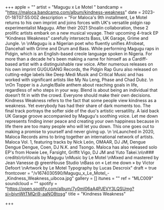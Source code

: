 +++
apple = ""
artist = "Magugu x Le Motel "
bandcamp = "https://maloca.bandcamp.com/album/kindness-weakness"
date = 2023-01-18T07:55:00Z
description = "For Maloca's 9th installment, Le Motel returns to his own imprint and joins forces with UK's versatile pidgin rap experimentalist Magugu. After their 2021 Shoalin collaboration, these 2 prolific artists embark on a new musical voyage. Their upcoming 4-track EP “Kindness Weakness” carefully intersects Bass, UK Garage, Grime and Jungle.   \n  \nMagugu is a Nigerian poet who fluently unifies Afrobeat, Dancehall with Grime and Drum and Bass. While performing Magugu raps in Pidgin, which is an English-based creole language spoken in Nigeria. For more than a decade he's been making a name for himself as a Cardiff-based artist with a distinguishable raw voice. After numerous releases on his own imprint GUGUGANG Records, the Pidgin Rap Guru also released on cutting-edge labels like Deep Medi Musik and Critical Music and has worked with significant artists like My Nu Leng, Phase and Chad Dubz.   \n  \nOn Topper is a Jungle/Baile anthem about reaching goals in life, regardless of who steps in your way. Blend is about being an individual that doesn’t fit in with the crowd. Everyone should make their own decisions. Kindness Weakness refers to the fact that some people view kindness as a weakness. Yet everybody has had their share of dark moments too. The final track portrays the softer side of the duo's artistic versatility. A laid back UK Garage groove accompanied by Magugu's soothing voice. Let me down represents finding inner peace and creating your own happiness because in life there are too many people who will let you down. This one goes out to making a promise to yourself and never giving up.   \n  \nLaunched in 2020, Maloca Records aims to bring together an international network of artists. Maloca Vol. 1, featuring tracks by Nick León, OMAAR, DJ JM, Dengue Dengue Dengue, Coen, DJ N.K. and Tsongo. Maloca has also released solo EP's from Howie Lee, Farsight, Griffit Vigo, DJ JM and Yuto Takei.\n\n### credits\n\nVocals by Magugu   \nMusic by Le Motel   \nMixed and mastered by Jean Vanesse @ greenHouse Studio   \nBass on « Let me down » by Victor Defoort   \nArtwork by Le Motel Typography by Lucas Descroix"
draft = true
frontcover = "/v1674030590/Magugu_x_Le_Motel_-_Kindness_Weakness_uibcoa.jpg"
gallery = []
itunes = ""
ref = "MLC009"
soundcloud = ""
spotify = "https://open.spotify.com/album/7y0mI06aA4PJEVY3LQSUmg?si=biynWtTMQri9-aaNO8tosg"
title = "Kindness Weakness"

+++
